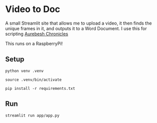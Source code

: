 # Video to Doc

A small Streamlit site that allows me to upload a video, it then finds the unique frames in it, and outputs it to a Word Document. I use this for scripting [Aurebesh Chronicles](https://www.youtube.com/@aurebeshfiles)

This runs on a RaspberryPi!

## Setup

`python venv .venv`

`source .venv/bin/activate`

`pip install -r requirements.txt`

## Run

`streamlit run app/app.py`
